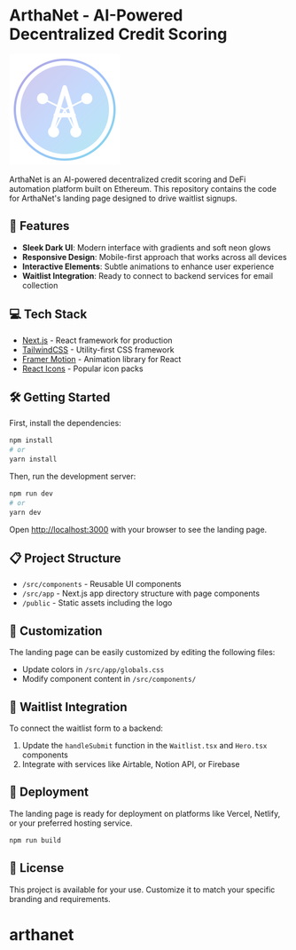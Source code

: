 # ArthaNet - AI-Powered Decentralized Credit Scoring

![ArthaNet](/public/logo.svg)

ArthaNet is an AI-powered decentralized credit scoring and DeFi automation platform built on Ethereum. This repository contains the code for ArthaNet's landing page designed to drive waitlist signups.

## 🚀 Features

- **Sleek Dark UI**: Modern interface with gradients and soft neon glows
- **Responsive Design**: Mobile-first approach that works across all devices
- **Interactive Elements**: Subtle animations to enhance user experience
- **Waitlist Integration**: Ready to connect to backend services for email collection

## 💻 Tech Stack

- [Next.js](https://nextjs.org/) - React framework for production
- [TailwindCSS](https://tailwindcss.com/) - Utility-first CSS framework
- [Framer Motion](https://www.framer.com/motion/) - Animation library for React
- [React Icons](https://react-icons.github.io/react-icons/) - Popular icon packs

## 🛠️ Getting Started

First, install the dependencies:

```bash
npm install
# or
yarn install
```

Then, run the development server:

```bash
npm run dev
# or
yarn dev
```

Open [http://localhost:3000](http://localhost:3000) with your browser to see the landing page.

## 📋 Project Structure

- `/src/components` - Reusable UI components
- `/src/app` - Next.js app directory structure with page components
- `/public` - Static assets including the logo

## 🔧 Customization

The landing page can be easily customized by editing the following files:

- Update colors in `/src/app/globals.css`
- Modify component content in `/src/components/`

## 📝 Waitlist Integration

To connect the waitlist form to a backend:

1. Update the `handleSubmit` function in the `Waitlist.tsx` and `Hero.tsx` components
2. Integrate with services like Airtable, Notion API, or Firebase

## 🚀 Deployment

The landing page is ready for deployment on platforms like Vercel, Netlify, or your preferred hosting service.

```bash
npm run build
```

## 📄 License

This project is available for your use. Customize it to match your specific branding and requirements.
# arthanet
